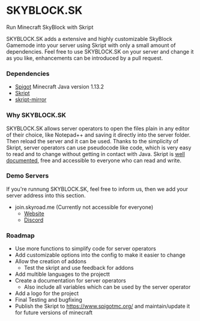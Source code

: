 # SKYBLOCK.SK
Run Minecraft SkyBlock with Skript

SKYBLOCK.SK adds a extensive and highly customizable SkyBlock Gamemode into your server using Skript with only a small amount of dependencies. Feel free to use SKYBLOCK.SK on your server and change it as you like, enhancements can be introduced by a pull request.
	

### Dependencies
- [Spigot](https://hub.spigotmc.org/stash/projects/SPIGOT) Minecraft Java version 1.13.2
- [Skript](https://github.com/SkriptLang/Skript)
- [skript-mirror](https://github.com/btk5h/skript-mirror)

### Why SKYBLOCK.SK
SKYBLOCK.SK allows server operators to open the files plain in any editor of their choice, like Notepad++ and saving it directly into the server folder. Then reload the server and it can be used.
Thanks to the simplicity of Skript, server operators can use pseudocode like code, which is very easy to read and to change without getting in contact with Java. Skript is [well documented](http://skriptlang.github.io/Skript/), free and accessible to everyone who can read and write.

### Demo Servers
If you're runnung SKYBLOCK.SK, feel free to inform us, then we add your server address into this section.
- join.skyroad.me (Currently not accessible for everyone)
  - [Website](https://skyroad.me)
  - [Discord](https://discord.gg/FRuK5BC)

### Roadmap
- Use more functions to simplify code for server operators
- Add customizable options into the config to make it easier to change
- Allow the creation of addons
  - Test the skript and use feedback for addons
- Add multible languages to the projectt
- Create a documentation for server operators
  - Also include all variables which can be used by the server operator
- Add a logo for the project
- Final Testing and bugfixing
- Publish the Skript to https://www.spigotmc.org/ and maintain/update it for future versions of minecraft
